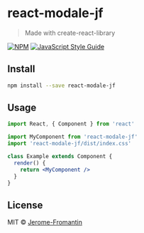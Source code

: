 # react-modale-jf

> Made with create-react-library

[![NPM](https://img.shields.io/npm/v/react-modale-jf.svg)](https://www.npmjs.com/package/react-modale-jf) [![JavaScript Style Guide](https://img.shields.io/badge/code_style-standard-brightgreen.svg)](https://standardjs.com)

## Install

```bash
npm install --save react-modale-jf
```

## Usage

```jsx
import React, { Component } from 'react'

import MyComponent from 'react-modale-jf'
import 'react-modale-jf/dist/index.css'

class Example extends Component {
  render() {
    return <MyComponent />
  }
}
```

## License

MIT © [Jerome-Fromantin](https://github.com/Jerome-Fromantin)
